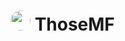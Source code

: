 # <img src="https://avatars.githubusercontent.com/u/121391643?v=4" alt="" size="32" height="32" width="32" style="border-radius: 50%"> ThoseMF
